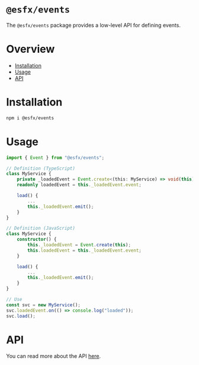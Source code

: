 # `@esfx/events`

The `@esfx/events` package provides a low-level API for defining events.

# Overview

* [Installation](#installation)
* [Usage](#usage)
* [API](#api)

# Installation

```sh
npm i @esfx/events
```

# Usage

```ts
import { Event } from "@esfx/events";

// Definition (TypeScript)
class MyService {
    private _loadedEvent = Event.create<(this: MyService) => void(this);
    readonly loadedEvent = this._loadedEvent.event;

    load() {
        ...
        this._loadedEvent.emit();
    }
}

// Definition (JavaScript)
class MyService {
    constructor() {
        this._loadedEvent = Event.create(this);
        this.loadedEvent = this._loadedEvent.event;
    }

    load() {
        ...
        this._loadedEvent.emit();
    }
}

// Use
const svc = new MyService();
svc.loadedEvent.on(() => console.log("loaded"));
svc.load();
```

# API

You can read more about the API [here](https://esfx.js.org/esfx/api/events.html).
